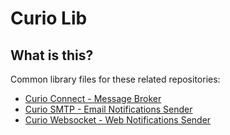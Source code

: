 # Curio Lib

## What is this?
Common library files for these related repositories:

* [Curio Connect - Message Broker](https://github.com/AndrewFromTN/curio-connect)
* [Curio SMTP - Email Notifications Sender](https://github.com/AndrewFromTN/curio-smtp)
* [Curio Websocket - Web Notifications Sender](https://github.com/AndrewFromTN/curio-websocket)